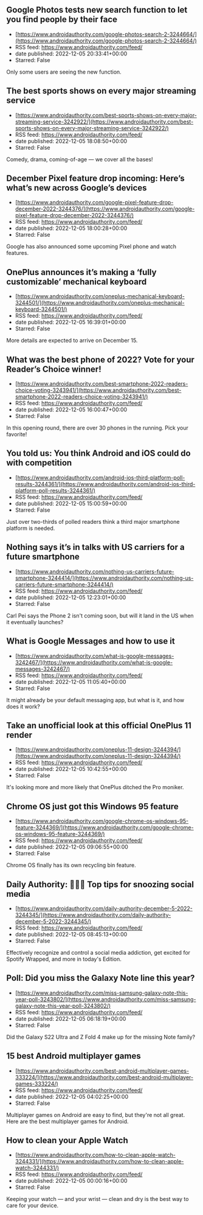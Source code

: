 ## Google Photos tests new search function to let you find people by their face
 - [https://www.androidauthority.com/google-photos-search-2-3244664/](https://www.androidauthority.com/google-photos-search-2-3244664/)
 - RSS feed: https://www.androidauthority.com/feed/
 - date published: 2022-12-05 20:33:41+00:00
 - Starred: False

Only some users are seeing the new function.

## The best sports shows on every major streaming service
 - [https://www.androidauthority.com/best-sports-shows-on-every-major-streaming-service-3242922/](https://www.androidauthority.com/best-sports-shows-on-every-major-streaming-service-3242922/)
 - RSS feed: https://www.androidauthority.com/feed/
 - date published: 2022-12-05 18:08:50+00:00
 - Starred: False

Comedy, drama, coming-of-age — we cover all the bases!

## December Pixel feature drop incoming: Here’s what’s new across Google’s devices
 - [https://www.androidauthority.com/google-pixel-feature-drop-december-2022-3244376/](https://www.androidauthority.com/google-pixel-feature-drop-december-2022-3244376/)
 - RSS feed: https://www.androidauthority.com/feed/
 - date published: 2022-12-05 18:00:28+00:00
 - Starred: False

Google has also announced some upcoming Pixel phone and watch features.

## OnePlus announces it’s making a ‘fully customizable’ mechanical keyboard
 - [https://www.androidauthority.com/oneplus-mechanical-keyboard-3244501/](https://www.androidauthority.com/oneplus-mechanical-keyboard-3244501/)
 - RSS feed: https://www.androidauthority.com/feed/
 - date published: 2022-12-05 16:39:01+00:00
 - Starred: False

More details are expected to arrive on December 15.

## What was the best phone of 2022? Vote for your Reader’s Choice winner!
 - [https://www.androidauthority.com/best-smartphone-2022-readers-choice-voting-3243941/](https://www.androidauthority.com/best-smartphone-2022-readers-choice-voting-3243941/)
 - RSS feed: https://www.androidauthority.com/feed/
 - date published: 2022-12-05 16:00:47+00:00
 - Starred: False

In this opening round, there are over 30 phones in the running. Pick your favorite!

## You told us: You think Android and iOS could do with competition
 - [https://www.androidauthority.com/android-ios-third-platform-poll-results-3244361/](https://www.androidauthority.com/android-ios-third-platform-poll-results-3244361/)
 - RSS feed: https://www.androidauthority.com/feed/
 - date published: 2022-12-05 15:00:59+00:00
 - Starred: False

Just over two-thirds of polled readers think a third major smartphone platform is needed.

## Nothing says it’s in talks with US carriers for a future smartphone
 - [https://www.androidauthority.com/nothing-us-carriers-future-smartphone-3244414/](https://www.androidauthority.com/nothing-us-carriers-future-smartphone-3244414/)
 - RSS feed: https://www.androidauthority.com/feed/
 - date published: 2022-12-05 12:23:01+00:00
 - Starred: False

Carl Pei says the Phone 2 isn't coming soon, but will it land in the US when it eventually launches?

## What is Google Messages and how to use it
 - [https://www.androidauthority.com/what-is-google-messages-3242467/](https://www.androidauthority.com/what-is-google-messages-3242467/)
 - RSS feed: https://www.androidauthority.com/feed/
 - date published: 2022-12-05 11:05:40+00:00
 - Starred: False

It might already be your default messaging app, but what is it, and how does it work?

## Take an unofficial look at this official OnePlus 11 render
 - [https://www.androidauthority.com/oneplus-11-design-3244394/](https://www.androidauthority.com/oneplus-11-design-3244394/)
 - RSS feed: https://www.androidauthority.com/feed/
 - date published: 2022-12-05 10:42:55+00:00
 - Starred: False

It's looking more and more likely that OnePlus ditched the Pro moniker.

## Chrome OS just got this Windows 95 feature
 - [https://www.androidauthority.com/google-chrome-os-windows-95-feature-3244369/](https://www.androidauthority.com/google-chrome-os-windows-95-feature-3244369/)
 - RSS feed: https://www.androidauthority.com/feed/
 - date published: 2022-12-05 09:06:55+00:00
 - Starred: False

Chrome OS finally has its own recycling bin feature.

## Daily Authority: 🧑‍🤝‍🧑 Top tips for snoozing social media
 - [https://www.androidauthority.com/daily-authority-december-5-2022-3244345/](https://www.androidauthority.com/daily-authority-december-5-2022-3244345/)
 - RSS feed: https://www.androidauthority.com/feed/
 - date published: 2022-12-05 08:45:13+00:00
 - Starred: False

Effectively recognize and control a social media addiction, get excited for Spotify Wrapped, and more in today's Edition.

## Poll: Did you miss the Galaxy Note line this year?
 - [https://www.androidauthority.com/miss-samsung-galaxy-note-this-year-poll-3243802/](https://www.androidauthority.com/miss-samsung-galaxy-note-this-year-poll-3243802/)
 - RSS feed: https://www.androidauthority.com/feed/
 - date published: 2022-12-05 06:18:19+00:00
 - Starred: False

Did the Galaxy S22 Ultra and Z Fold 4 make up for the missing Note family?

## 15 best Android multiplayer games
 - [https://www.androidauthority.com/best-android-multiplayer-games-333224/](https://www.androidauthority.com/best-android-multiplayer-games-333224/)
 - RSS feed: https://www.androidauthority.com/feed/
 - date published: 2022-12-05 04:02:25+00:00
 - Starred: False

Multiplayer games on Android are easy to find, but they're not all great. Here are the best multiplayer games for Android.

## How to clean your Apple Watch
 - [https://www.androidauthority.com/how-to-clean-apple-watch-3244331/](https://www.androidauthority.com/how-to-clean-apple-watch-3244331/)
 - RSS feed: https://www.androidauthority.com/feed/
 - date published: 2022-12-05 00:00:16+00:00
 - Starred: False

Keeping your watch — and your wrist — clean and dry is the best way to care for your device.
